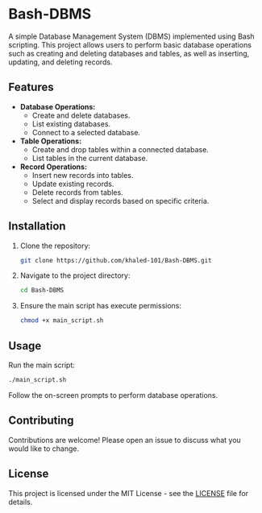 
# Bash-DBMS

A simple Database Management System (DBMS) implemented using Bash scripting. This project allows users to perform basic database operations such as creating and deleting databases and tables, as well as inserting, updating, and deleting records.

## Features

- **Database Operations:**
  - Create and delete databases.
  - List existing databases.
  - Connect to a selected database.
- **Table Operations:**
  - Create and drop tables within a connected database.
  - List tables in the current database.
- **Record Operations:**
  - Insert new records into tables.
  - Update existing records.
  - Delete records from tables.
  - Select and display records based on specific criteria.

## Installation

1. Clone the repository:
   ```bash
   git clone https://github.com/khaled-101/Bash-DBMS.git
   ```
2. Navigate to the project directory:
   ```bash
   cd Bash-DBMS
   ```
3. Ensure the main script has execute permissions:
   ```bash
   chmod +x main_script.sh
   ```

## Usage

Run the main script:
```bash
./main_script.sh
```
Follow the on-screen prompts to perform database operations.

## Contributing

Contributions are welcome! Please open an issue to discuss what you would like to change.

## License

This project is licensed under the MIT License - see the [LICENSE](LICENSE) file for details.
